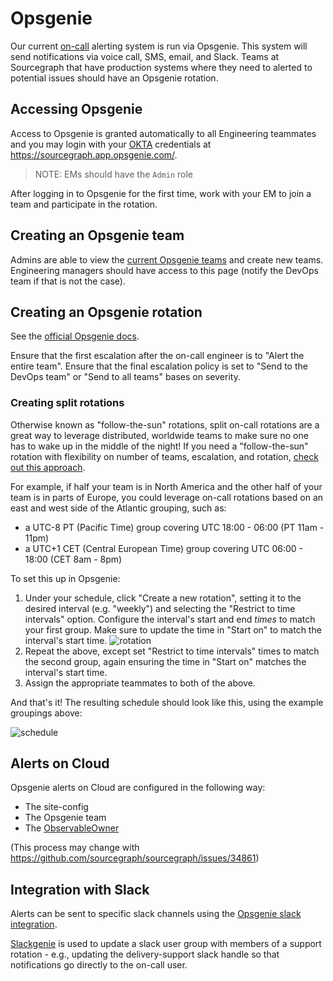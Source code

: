 # Opsgenie

Our current [on-call](../../dev/process/incidents/on_call.md) alerting system is run via Opsgenie. This system will send notifications via voice call, SMS, email, and Slack.
Teams at Sourcegraph that have production systems where they need to alerted to potential issues should have an Opsgenie rotation.

## Accessing Opsgenie

Access to Opsgenie is granted automatically to all Engineering teammates and you may login with your [OKTA](../../../tech-ops/tools/Okta/main.md) credentials at https://sourcegraph.app.opsgenie.com/.

> NOTE: EMs should have the `Admin` role

After logging in to Opsgenie for the first time, work with your EM to join a team and participate in the rotation.

## Creating an Opsgenie team

Admins are able to view the [current Opsgenie teams](https://sourcegraph.app.opsgenie.com/teams/list) and create new teams.
Engineering managers should have access to this page (notify the DevOps team if that is not the case).

## Creating an Opsgenie rotation

See the [official Opsgenie docs](https://support.atlassian.com/opsgenie/docs/manage-on-call-schedules-and-rotations/).

Ensure that the first escalation after the on-call engineer is to "Alert the entire team".
Ensure that the final escalation policy is set to "Send to the DevOps team" or "Send to all teams" bases on severity.

### Creating split rotations

Otherwise known as "follow-the-sun" rotations, split on-call rotations are a great way to leverage distributed, worldwide teams to make sure no one has to wake up in the middle of the night! If you need a "follow-the-sun" rotation with flexibility on number of teams, escalation, and rotation, [check out this approach](./opsgenie-routing.md).

For example, if half your team is in North America and the other half of your team is in parts of Europe, you could leverage on-call rotations based on an east and west side of the Atlantic grouping, such as:

- a UTC-8 PT (Pacific Time) group covering UTC 18:00 - 06:00 (PT 11am - 11pm)
- a UTC+1 CET (Central European Time) group covering UTC 06:00 - 18:00 (CET 8am - 8pm)

To set this up in Opsgenie:

1. Under your schedule, click "Create a new rotation", setting it to the desired interval (e.g. "weekly") and selecting the "Restrict to time intervals" option. Configure the interval's start and end _times_ to match your first group. Make sure to update the time in "Start on" to match the interval's start time.
   ![rotation](https://user-images.githubusercontent.com/23356519/178831318-433e9e87-bf1f-4f67-b894-8f38bd9de1f3.png)
2. Repeat the above, except set "Restrict to time intervals" times to match the second group, again ensuring the time in "Start on" matches the interval's start time.
3. Assign the appropriate teammates to both of the above.

And that's it! The resulting schedule should look like this, using the example groupings above:

![schedule](https://user-images.githubusercontent.com/23356519/178831992-cc51874d-d566-4546-a251-6e53bc6eb204.png)

## Alerts on Cloud

Opsgenie alerts on Cloud are configured in the following way:

- The site-config
- The Opsgenie team
- The [ObservableOwner](https://sourcegraph.com/search?q=context:global+repo:%5Egithub%5C.com/sourcegraph/sourcegraph%24+ObservableOwner&patternType=literal)

(This process may change with https://github.com/sourcegraph/sourcegraph/issues/34861)

## Integration with Slack

Alerts can be sent to specific slack channels using the [Opsgenie slack integration](https://sourcegraph.app.opsgenie.com/settings/slack).

[Slackgenie](../../dev/tools/slackgenie.md) is used to update a slack user group with members of a support rotation - e.g., updating the delivery-support slack handle so that notifications go directly to the on-call user.
